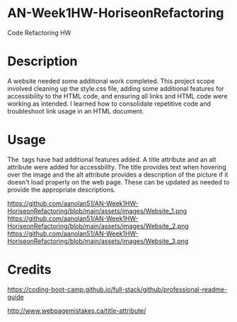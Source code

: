 # AN-Week1HW-HoriseonRefactoring
Code Refactoring HW

# Description 
A website needed some additional work completed. This project scope involved cleaning up the style.css file, adding some additional features for accessibility to the HTML code, and ensuring all links and HTML code were working as intended. I learned how to consolidate repetitive code and troubleshoot link usage in an HTML document.

# Usage
The <img> tags have had additional features added. A title attribute and an alt attribute were added for accessbility. The title provides text when hovering over the image and the alt attribute provides a description of the picture if it doesn't load properly on the web page. These can be updated as needed to provide the appropriate descriptions.

https://github.com/aanolan51/AN-Week1HW-HoriseonRefactoring/blob/main/assets/images/Website_1.png
https://github.com/aanolan51/AN-Week1HW-HoriseonRefactoring/blob/main/assets/images/Website_2.png
https://github.com/aanolan51/AN-Week1HW-HoriseonRefactoring/blob/main/assets/images/Website_3.png



# Credits
https://coding-boot-camp.github.io/full-stack/github/professional-readme-guide

http://www.webpagemistakes.ca/title-attribute/








